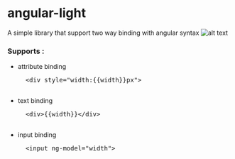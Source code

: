 # angular-light
A simple library that support two way binding with angular syntax
![alt text](http://s9.picofile.com/file/8317089618/two_way_data_binding_diagram.png)
<h3>Supports :</h3>
<ul>
  <li>attribute binding</li> 
  <pre>
  &lt;div style="width:{{width}}px"&gt;
  </pre>

  <li>text binding</li>  
  <pre>
  &lt;div&gt{{width}}&lt;/div&gt
  </pre> 
  
  <li>input binding</li>
  <pre>
  &lt;input ng-model="width"&gt
  </pre>
</ul>


